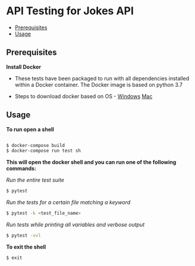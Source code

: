 # API Testing for Jokes API

- [Prerequisites](#prerequisites)
- [Usage](#usage)

## Prerequisites
**Install Docker**
  - These tests have been packaged to run with all dependencies
    installed within a Docker container. The Docker image is based on python 3.7
    
  - Steps to download docker based on OS - 
    [Windows](https://docs.docker.com/desktop/windows/install/)
    [Mac](https://docs.docker.com/desktop/mac/install/)
    

## Usage
**To run open a shell**

  ```bash

  $ docker-compose build
  $ docker-compose run test sh
  ```


**This will open the docker shell and you can run one of the following commands:**


  *Run the entire test suite*
    
  ``` bash
  $ pytest 
  ```

  *Run the tests for a certain file matching a keyword*
    
  ``` bash
  $ pytest -k <test_file_name>
  ```

  *Run tests while printing all variables and verbose output*

  ``` bash
  $ pytest -vvl
  ```

**To exit the shell**
  ```bash
  $ exit
  ```
